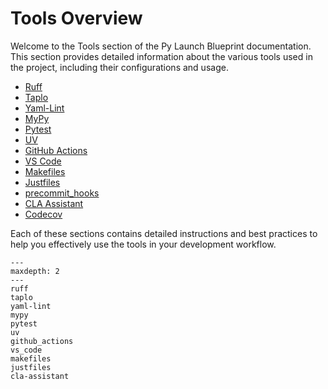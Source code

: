 # Tools Overview

Welcome to the Tools section of the Py Launch Blueprint documentation. This section provides detailed information about the various tools used in the project, including their configurations and usage.

<!-- ## Table of Contents -->

- [Ruff](ruff.md)
- [Taplo](taplo.md)
- [Yaml-Lint](yaml_lint.md)
- [MyPy](mypy.md)
- [Pytest](pytest.md)
- [UV](uv.md)
- [GitHub Actions](github_actions.md)
- [VS Code](vs_code.md)
- [Makefiles](makefiles.md)
- [Justfiles](justfiles.md)
- [precommit_hooks](precommit_hooks.md)
- [CLA Assistant](cla-assistant.md)
- [Codecov](code-cov.md)


Each of these sections contains detailed instructions and best practices to help you effectively use the tools in your development workflow.

```{toctree}
---
maxdepth: 2
---
ruff
taplo
yaml-lint
mypy
pytest
uv
github_actions
vs_code
makefiles
justfiles
cla-assistant

```

